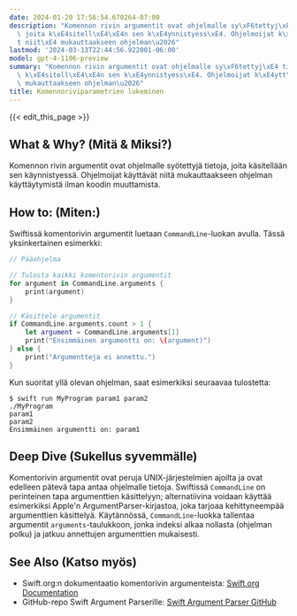 ```yaml
---
date: 2024-01-20 17:56:54.670264-07:00
description: "Komennon rivin argumentit ovat ohjelmalle sy\xF6tettyj\xE4 tietoja,\
  \ joita k\xE4sitell\xE4\xE4n sen k\xE4ynnistyess\xE4. Ohjelmoijat k\xE4ytt\xE4v\xE4\
  t niit\xE4 mukauttaakseen ohjelman\u2026"
lastmod: '2024-03-13T22:44:56.922001-06:00'
model: gpt-4-1106-preview
summary: "Komennon rivin argumentit ovat ohjelmalle sy\xF6tettyj\xE4 tietoja, joita\
  \ k\xE4sitell\xE4\xE4n sen k\xE4ynnistyess\xE4. Ohjelmoijat k\xE4ytt\xE4v\xE4t niit\xE4\
  \ mukauttaakseen ohjelman\u2026"
title: Komennoriviparametrien lukeminen
---
```


{{< edit_this_page >}}

## What & Why? (Mitä & Miksi?)
Komennon rivin argumentit ovat ohjelmalle syötettyjä tietoja, joita käsitellään sen käynnistyessä. Ohjelmoijat käyttävät niitä mukauttaakseen ohjelman käyttäytymistä ilman koodin muuttamista.

## How to: (Miten:)
Swiftissä komentorivin argumentit luetaan `CommandLine`-luokan avulla. Tässä yksinkertainen esimerkki:

```Swift
// Pääohjelma

// Tulosta kaikki komentorivin argumentit
for argument in CommandLine.arguments {
    print(argument)
}

// Käsittele argumentit
if CommandLine.arguments.count > 1 {
    let argument = CommandLine.arguments[1]
    print("Ensimmäinen argumentti on: \(argument)")
} else {
    print("Argumentteja ei annettu.")
}
```

Kun suoritat yllä olevan ohjelman, saat esimerkiksi seuraavaa tulostetta:
```
$ swift run MyProgram param1 param2
./MyProgram
param1
param2
Ensimmäinen argumentti on: param1
```

## Deep Dive (Sukellus syvemmälle)
Komentorivin argumentit ovat peruja UNIX-järjestelmien ajoilta ja ovat edelleen pätevä tapa antaa ohjelmalle tietoja. Swiftissä `CommandLine` on perinteinen tapa argumenttien käsittelyyn; alternatiivina voidaan käyttää esimerkiksi Apple'n ArgumentParser-kirjastoa, joka tarjoaa kehittyneempää argumenttien käsittelyä. Käytännössä, `CommandLine`-luokka tallentaa argumentit `arguments`-taulukkoon, jonka indeksi alkaa nollasta (ohjelman polku) ja jatkuu annettujen argumenttien mukaisesti.

## See Also (Katso myös)
- Swift.org:n dokumentaatio komentorivin argumenteista: [Swift.org Documentation](https://www.swift.org)
- GitHub-repo Swift Argument Parserille: [Swift Argument Parser GitHub](https://github.com/apple/swift-argument-parser)
